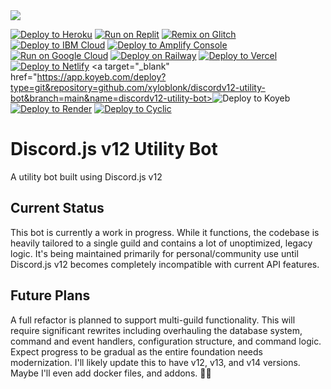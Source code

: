 <img src="https://capsule-render.vercel.app/api?type=waving&color=4B4453&height=200&section=header&text=discordv12-utility-bot&fontColor=ffffff&fontSize=30&animation=fadeIn" />

<a target="_blank" href="https://heroku.com/deploy/?template=https://github.com/xyloblonk/discordv12-utility-bot"><img alt="Deploy to Heroku" src="https://binbashbanana.github.io/deploy-buttons/buttons/remade/heroku.svg"></a>
<a target="_blank" href="https://replit.com/github/xyloblonk/discordv12-utility-bot"><img alt="Run on Replit" src="https://binbashbanana.github.io/deploy-buttons/buttons/remade/replit.svg"></a>
<a target="_blank" href="https://glitch.com/edit/#!/import/github/xyloblonk/discordv12-utility-bot"><img alt="Remix on Glitch" src="https://binbashbanana.github.io/deploy-buttons/buttons/remade/glitch.svg"></a>
<a target="_blank" href="https://cloud.ibm.com/devops/setup/deploy?repository=https://github.com/xyloblonk/discordv12-utility-bot"><img alt="Deploy to IBM Cloud" src="https://binbashbanana.github.io/deploy-buttons/buttons/remade/ibmcloud.svg"></a>
<a target="_blank" href="https://console.aws.amazon.com/amplify/home#/deploy?repo=https://github.com/xyloblonk/discordv12-utility-bot"><img alt="Deploy to Amplify Console" src="https://binbashbanana.github.io/deploy-buttons/buttons/remade/amplifyconsole.svg"></a>
<a target="_blank" href="https://deploy.cloud.run/?git_repo=https://github.com/xyloblonk/discordv12-utility-bot"><img alt="Run on Google Cloud" src="https://binbashbanana.github.io/deploy-buttons/buttons/remade/googlecloud.svg"></a>
<a target="_blank" href="https://railway.app/new/template?template=https://github.com/xyloblonk/discordv12-utility-bot"><img alt="Deploy on Railway" src="https://binbashbanana.github.io/deploy-buttons/buttons/remade/railway.svg"></a>
<a target="_blank" href="https://vercel.com/new/clone?repository-url=https://github.com/xyloblonk/discordv12-utility-bot"><img alt="Deploy to Vercel" src="https://binbashbanana.github.io/deploy-buttons/buttons/remade/vercel.svg"></a>
<a target="_blank" href="https://app.netlify.com/start/deploy?repository=https://github.com/xyloblonk/discordv12-utility-bot"><img alt="Deploy to Netlify" src="https://binbashbanana.github.io/deploy-buttons/buttons/remade/netlify.svg"></a>
<a target="_blank" href="https://app.koyeb.com/deploy?type=git&repository=github.com/xyloblonk/discordv12-utility-bot&branch=main&name=discordv12-utility-bot><img alt="Deploy to Koyeb" src="https://binbashbanana.github.io/deploy-buttons/buttons/remade/koyeb.svg"></a>
<a target="_blank" href="https://render.com/deploy?repo=https://github.com/xyloblonk/discordv12-utility-bot"><img alt="Deploy to Render" src="https://binbashbanana.github.io/deploy-buttons/buttons/remade/render.svg"></a>
<a target="_blank" href="https://app.cyclic.sh/api/app/deploy/xyloblonk/discordv12-utility-bot"><img alt="Deploy to Cyclic" src="https://binbashbanana.github.io/deploy-buttons/buttons/remade/cyclic.svg"></a>

# Discord.js v12 Utility Bot
A utility bot built using Discord.js v12

## Current Status
This bot is currently a work in progress. While it functions, the codebase is heavily tailored to a single guild and contains a lot of unoptimized, legacy logic. It's being maintained primarily for personal/community use until Discord.js v12 becomes completely incompatible with current API features.

## Future Plans
A full refactor is planned to support multi-guild functionality. This will require significant rewrites including overhauling the database system, command and event handlers, configuration structure, and command logic. Expect progress to be gradual as the entire foundation needs modernization. I'll likely update this to have v12, v13, and v14 versions. Maybe I'll even add docker files, and addons. 🤷‍♂️
